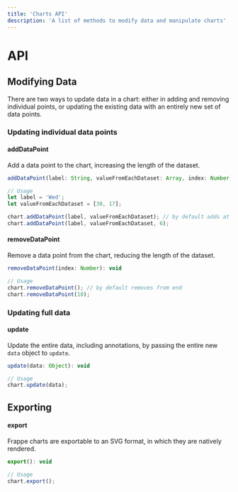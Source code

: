 ```yaml
---
title: 'Charts API'
description: 'A list of methods to modify data and manipulate charts'
---
```


# API

## Modifying Data
There are two ways to update data in a chart: either in adding and removing individual points, or updating the existing data with an entirely new set of data points.

### Updating individual data points

#### addDataPoint
Add a data point to the chart, increasing the length of the dataset.

```js
addDataPoint(label: String, valueFromEachDataset: Array, index: Number): void

// Usage
let label = 'Wed';
let valueFromEachDataset = [30, 17];

chart.addDataPoint(label, valueFromEachDataset); // by default adds at end
chart.addDataPoint(label, valueFromEachDataset, 6);
```

#### removeDataPoint
Remove a data point from the chart, reducing the length of the dataset.

```js
removeDataPoint(index: Number): void

// Usage
chart.removeDataPoint(); // by default removes from end
chart.removeDataPoint(10);
```

### Updating full data

#### update

Update the entire data, including annotations, by passing the entire new `data` object to `update`.

```js
update(data: Object): void

// Usage
chart.update(data);
```

## Exporting

#### export

Frappe charts are exportable to an SVG format, in which they are natively rendered.

```js
export(): void

// Usage
chart.export();
```
